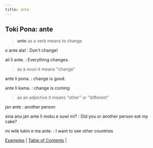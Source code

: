 ```yaml
---
title: ante
---
```


## Toki Pona: ante

> **ante** as a verb means to change

o ante ala!
: Don't change!

ali li ante.
: Everything changes.

> as a noun it means "change"

ante li pona.
: change is good.

ante li kama.
: change is coming

> as an adjective it means "other" or "different"

jan ante
: another person

sina anu jan ante li moku e suwi mi?
: Did you or another person eat my cake?

mi wile lukin e ma ante.
: I want to see other countries

[Examples](66Examples.md) | [Table of Contents](toc.md) |